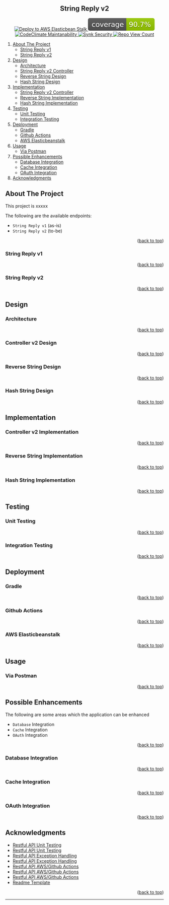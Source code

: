 <!-- Improved compatibility of back to top link: See: https://github.com/othneildrew/Best-README-Template/pull/73 -->
<div id="top"></div>

<!-- PROJECT LOGO -->
<br />
<div align="center">
  <h2 align="center">String Reply v2</h2>
  <p align="center">
    <a href="https://github.com/D3vYuan/string-reply-coding-assignment/actions/workflows/main.yml">
        <img src="https://github.com/D3vYuan/string-reply-coding-assignment/actions/workflows/main.yml/badge.svg" alt="Deploy to AWS Elasticbean Stalk"/>
    </a>
    <a href="https://github.com/D3vYuan/string-reply-coding-assignment/actions/workflows/jacoco-badge.yml">
        <img src=".github/badges/jacoco.svg" alt="JaCoCo Test Coverage"/>
    </a>
    <a href="https://codeclimate.com/github/D3vYuan/string-reply-coding-assignment/maintainability">
        <img src="https://api.codeclimate.com/v1/badges/069d23a4da9969dc4c29/maintainability" alt="CodeClimate Maintanability"/>
    </a>
    <a href="https://snyk.io/test/github/D3vYuan/string-reply-coding-assignment">
        <img src="https://snyk.io/test/github/D3vYuan/string-reply-coding-assignment/badge.svg" alt="Synk Security"/>
    </a>
    <a href="http://hits.dwyl.com/D3vYuan/D3vYuan/string-reply-coding-assignment">
        <img src="https://hits.dwyl.com/D3vYuan/D3vYuan/string-reply-coding-assignment.svg?style=flat&show=unique" alt="Repo View Count"/>
    </a>
  </p>
  <!--div>
    <img src="images/profile_pic.png" alt="Logo" width="80" height="80">
  </div-->
</div>

<!-- [![Deploy to AWS Elasticbean Stalk](https://github.com/D3vYuan/string-reply-coding-assignment/actions/workflows/main.yml/badge.svg)](https://github.com/D3vYuan/string-reply-coding-assignment/actions/workflows/main.yml)
[![Synk](https://snyk.io/test/github/D3vYuan/string-reply-coding-assignment/badge.svg)](https://snyk.io/test/github/D3vYuan/string-reply-coding-assignment)
[![Maintainability](https://api.codeclimate.com/v1/badges/069d23a4da9969dc4c29/maintainability)](https://codeclimate.com/github/D3vYuan/string-reply-coding-assignment/maintainability)
[![Test Coverage](https://api.codeclimate.com/v1/badges/069d23a4da9969dc4c29/test_coverage)](https://codeclimate.com/github/D3vYuan/string-reply-coding-assignment/test_coverage)
[![Coverage](.github/badges/jacoco.svg)]
[![HitCount](https://hits.dwyl.com/D3vYuan/D3vYuan/string-reply-coding-assignment.svg?style=flat&show=unique)](http://hits.dwyl.com/D3vYuan/D3vYuan/string-reply-coding-assignment) -->

<!-- TABLE OF CONTENTS -->

<!-- ## Table of Contents -->

<!-- <details> -->
<ol>
    <li>
        <a href="#about-the-project">About The Project</a>
        <ul>
            <li><a href="#string-reply-v1">String Reply v1</a></li>
            <li><a href="#string-reply-v2">String Reply v2</a></li>
        </ul>
    </li>
    <li>
        <a href="#design">Design</a>
        <ul>
            <li><a href="#architecture">Architecture</a></li>
            <li><a href="#controller-v2-design">String Reply v2 Controller</a></li>
            <li><a href="#reverse-string-design">Reverse String Design</a></li>
            <li><a href="#hash-string-design">Hash String Design</a></li>
        </ul>
    </li>
    <li>
        <a href="#implementation">Implementation</a>
        <ul>
            <li><a href="#controller-v2-implementation">String Reply v2 Controller</a></li>
            <li><a href="#reverse-string-implementation">Reverse String Implementation</a></li>
            <li><a href="#hash-string-implementation">Hash String Implementation</a></li>
        </ul>
    </li>
    <li>
        <a href="#testing">Testing</a>
        <ul>
            <li><a href="#unit-testing">Unit Testing</a></li>
            <li><a href="#integration-testing">Integration Testing</a></li>
        </ul>
    </li>
    <li>
        <a href="#deployment">Deployment</a>
        <ul>
            <li><a href="#gradle">Gradle</a></li>
            <li><a href="#github-actions">Github Actions</a></li>
            <li><a href="#aws-elasticbeanstalk">AWS Elasticbeanstalk</a></li>
        </ul>
    </li>
    <li>
        <a href="#usage">Usage</a>
        <ul>
            <li><a href="#via-postman">Via Postman</a></li>
        </ul>
    </li>
    <li>
        <a href="#possible-enhancements">Possible Enhancements</a>
        <ul>
            <li><a href="#database-integration">Database Integration</a></li>
            <li><a href="#cache-integration">Cache Integration</a></li>
            <li><a href="#oauth-integration">OAuth Integration</a></li>
        </ul>
    </li>
    <li><a href="#acknowledgments">Acknowledgments</a></li>
</ol>
<!-- </details> -->

<!-- ABOUT THE PROJECT -->

## About The Project

This project is xxxxx

The following are the available endpoints:

- `String Reply v1` (as-is)
- `String Reply v2` (to-be)

<p align="right">(<a href="#top">back to top</a>)</p>

### String Reply v1

<p align="right">(<a href="#top">back to top</a>)</p>

### String Reply v2

<p align="right">(<a href="#top">back to top</a>)</p>

<!-- Setup -->

## Design

### Architecture

<p align="right">(<a href="#top">back to top</a>)</p>

### Controller v2 Design

<p align="right">(<a href="#top">back to top</a>)</p>

### Reverse String Design

<p align="right">(<a href="#top">back to top</a>)</p>

### Hash String Design

<p align="right">(<a href="#top">back to top</a>)</p>

<!-- Implementation -->

## Implementation

### Controller v2 Implementation

<p align="right">(<a href="#top">back to top</a>)</p>

### Reverse String Implementation

<p align="right">(<a href="#top">back to top</a>)</p>

### Hash String Implementation

<p align="right">(<a href="#top">back to top</a>)</p>

<!-- TESTING -->

## Testing

### Unit Testing

<p align="right">(<a href="#top">back to top</a>)</p>

### Integration Testing

<p align="right">(<a href="#top">back to top</a>)</p>

<!-- DEPLOYMENT -->

## Deployment

### Gradle

<p align="right">(<a href="#top">back to top</a>)</p>

### Github Actions

<p align="right">(<a href="#top">back to top</a>)</p>

### AWS Elasticbeanstalk

<p align="right">(<a href="#top">back to top</a>)</p>

<!-- USAGE -->

## Usage

### Via Postman

<p align="right">(<a href="#top">back to top</a>)</p>

<!-- ENHANCEMENTS -->

## Possible Enhancements

The following are some areas which the application can be enhanced
* `Database` Integration
* `Cache` Integration
* `OAuth` Integration

<p align="right">(<a href="#top">back to top</a>)</p>

### Database Integration

<p align="right">(<a href="#top">back to top</a>)</p>

### Cache Integration

<p align="right">(<a href="#top">back to top</a>)</p>

### OAuth Integration

<p align="right">(<a href="#top">back to top</a>)</p>

<!-- ACKNOWLEDGMENTS -->

## Acknowledgments

- [Restful API Unit Testing][ref-rest-api-testing-1]
- [Restful API Unit Testing][ref-rest-api-testing-2]
- [Restful API Exception Handling][ref-rest-api-exception-1]
- [Restful API Exception Handling][ref-rest-api-exception-2]
- [Restful API AWS/Github Actions][ref-rest-api-aws-deployment-1]
- [Restful API AWS/Github Actions][ref-rest-api-aws-deployment-2]
- [Restful API AWS/Github Actions][ref-rest-api-aws-deployment-3]
- [Readme Template][template-resource]

<p align="right">(<a href="#top">back to top</a>)</p>

---

<!-- MARKDOWN LINKS & IMAGES -->

[template-resource]: https://github.com/othneildrew/Best-README-Template/blob/master/README.md

[ref-rest-api-testing-1]: https://www.javaguides.net/2022/03/spring-boot-unit-testing-crud-rest-api-with-junit-and-mockito.html
[ref-rest-api-testing-2]: https://www.springboottutorial.com/integration-testing-for-spring-boot-rest-services
[ref-rest-api-exception-1]: https://www.baeldung.com/spring-mvc-controller-custom-http-status-code
[ref-rest-api-exception-2]: https://www.baeldung.com/exception-handling-for-rest-with-spring
[ref-rest-api-aws-deployment-1]: https://medium.com/javarevisited/how-to-deploy-springboot-app-to-elastic-beanstalk-using-github-actions-ci-cd-30b4557b4fb8
[ref-rest-api-aws-deployment-2]: https://virendraoswal.com/aws-elastic-beanstalk-cicd-with-github-actions
[ref-rest-api-aws-deployment-3]: https://federicomete.medium.com/ci-cd-with-github-actions-and-aws-in-3-steps-b603a1483d8e

<!-- | ![looker-api-user-keys][looker-api-user-keys] | 
|:--:| 
| *Looker API User Key* |


|#|Name|Type|Mode
|--|--|--|--|
|1|content_id|String|Nullable|
|2|content_title|String|Nullable| -->